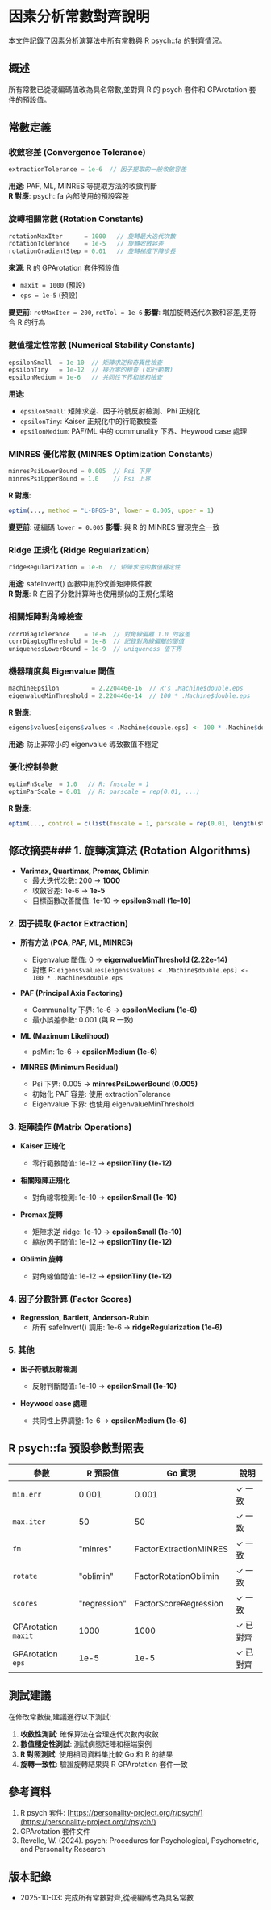 # 因素分析常數對齊說明

本文件記錄了因素分析演算法中所有常數與 R psych::fa 的對齊情況。

## 概述

所有常數已從硬編碼值改為具名常數,並對齊 R 的 psych 套件和 GPArotation 套件的預設值。

## 常數定義

### 收斂容差 (Convergence Tolerance)

```go
extractionTolerance = 1e-6  // 因子提取的一般收斂容差
```

**用途**: PAF, ML, MINRES 等提取方法的收斂判斷  
**R 對應**: psych::fa 內部使用的預設容差

### 旋轉相關常數 (Rotation Constants)

```go
rotationMaxIter      = 1000   // 旋轉最大迭代次數
rotationTolerance    = 1e-5   // 旋轉收斂容差
rotationGradientStep = 0.01   // 旋轉梯度下降步長
```

**來源**: R 的 GPArotation 套件預設值

- `maxit = 1000` (預設)
- `eps = 1e-5` (預設)

**變更前**: `rotMaxIter = 200`, `rotTol = 1e-6`
**影響**: 增加旋轉迭代次數和容差,更符合 R 的行為

### 數值穩定性常數 (Numerical Stability Constants)

```go
epsilonSmall  = 1e-10  // 矩陣求逆和奇異性檢查
epsilonTiny   = 1e-12  // 接近零的檢查 (如行範數)
epsilonMedium = 1e-6   // 共同性下界和總和檢查
```

**用途**:

- `epsilonSmall`: 矩陣求逆、因子符號反射檢測、Phi 正規化
- `epsilonTiny`: Kaiser 正規化中的行範數檢查
- `epsilonMedium`: PAF/ML 中的 communality 下界、Heywood case 處理

### MINRES 優化常數 (MINRES Optimization Constants)

```go
minresPsiLowerBound = 0.005  // Psi 下界
minresPsiUpperBound = 1.0    // Psi 上界
```

**R 對應**:

```r
optim(..., method = "L-BFGS-B", lower = 0.005, upper = 1)
```

**變更前**: 硬編碼 `lower = 0.005`
**影響**: 與 R 的 MINRES 實現完全一致

### Ridge 正規化 (Ridge Regularization)

```go
ridgeRegularization = 1e-6  // 矩陣求逆的數值穩定性
```

**用途**: safeInvert() 函數中用於改善矩陣條件數  
**R 對應**: R 在因子分數計算時也使用類似的正規化策略

### 相關矩陣對角線檢查

```go
corrDiagTolerance    = 1e-6  // 對角線偏離 1.0 的容差
corrDiagLogThreshold = 1e-8  // 記錄對角線偏離的閾值
uniquenessLowerBound = 1e-9  // uniqueness 值下界
```

### 機器精度與 Eigenvalue 閾值

```go
machineEpsilon         = 2.220446e-16  // R's .Machine$double.eps
eigenvalueMinThreshold = 2.220446e-14  // 100 * .Machine$double.eps
```

**R 對應**:

```r
eigens$values[eigens$values < .Machine$double.eps] <- 100 * .Machine$double.eps
```

**用途**: 防止非常小的 eigenvalue 導致數值不穩定

### 優化控制參數

```go
optimFnScale  = 1.0   // R: fnscale = 1
optimParScale = 0.01  // R: parscale = rep(0.01, ...)
```

**R 對應**:

```r
optim(..., control = c(list(fnscale = 1, parscale = rep(0.01, length(start)))))
```

## 修改摘要### 1. 旋轉演算法 (Rotation Algorithms)

- **Varimax, Quartimax, Promax, Oblimin**
  - 最大迭代次數: 200 → **1000**
  - 收斂容差: 1e-6 → **1e-5**
  - 目標函數改善閾值: 1e-10 → **epsilonSmall (1e-10)**

### 2. 因子提取 (Factor Extraction)

- **所有方法 (PCA, PAF, ML, MINRES)**
  - Eigenvalue 閾值: 0 → **eigenvalueMinThreshold (2.22e-14)**
  - 對應 R: `eigens$values[eigens$values < .Machine$double.eps] <- 100 * .Machine$double.eps`

- **PAF (Principal Axis Factoring)**
  - Communality 下界: 1e-6 → **epsilonMedium (1e-6)**
  - 最小誤差參數: 0.001 (與 R 一致)

- **ML (Maximum Likelihood)**
  - psMin: 1e-6 → **epsilonMedium (1e-6)**

- **MINRES (Minimum Residual)**
  - Psi 下界: 0.005 → **minresPsiLowerBound (0.005)**
  - 初始化 PAF 容差: 使用 extractionTolerance
  - Eigenvalue 下界: 也使用 eigenvalueMinThreshold

### 3. 矩陣操作 (Matrix Operations)

- **Kaiser 正規化**
  - 零行範數閾值: 1e-12 → **epsilonTiny (1e-12)**

- **相關矩陣正規化**
  - 對角線零檢測: 1e-10 → **epsilonSmall (1e-10)**

- **Promax 旋轉**
  - 矩陣求逆 ridge: 1e-10 → **epsilonSmall (1e-10)**
  - 縮放因子閾值: 1e-12 → **epsilonTiny (1e-12)**

- **Oblimin 旋轉**
  - 對角線值閾值: 1e-12 → **epsilonTiny (1e-12)**

### 4. 因子分數計算 (Factor Scores)

- **Regression, Bartlett, Anderson-Rubin**
  - 所有 safeInvert() 調用: 1e-6 → **ridgeRegularization (1e-6)**

### 5. 其他

- **因子符號反射檢測**
  - 反射判斷閾值: 1e-10 → **epsilonSmall (1e-10)**

- **Heywood case 處理**
  - 共同性上界調整: 1e-6 → **epsilonMedium (1e-6)**

## R psych::fa 預設參數對照表

| 參數 | R 預設值 | Go 實現 | 說明 |
|------|---------|---------|------|
| `min.err` | 0.001 | 0.001 | ✓ 一致 |
| `max.iter` | 50 | 50 | ✓ 一致 |
| `fm` | "minres" | FactorExtractionMINRES | ✓ 一致 |
| `rotate` | "oblimin" | FactorRotationOblimin | ✓ 一致 |
| `scores` | "regression" | FactorScoreRegression | ✓ 一致 |
| GPArotation `maxit` | 1000 | 1000 | ✓ 已對齊 |
| GPArotation `eps` | 1e-5 | 1e-5 | ✓ 已對齊 |

## 測試建議

在修改常數後,建議進行以下測試:

1. **收斂性測試**: 確保算法在合理迭代次數內收斂
2. **數值穩定性測試**: 測試病態矩陣和極端案例
3. **R 對照測試**: 使用相同資料集比較 Go 和 R 的結果
4. **旋轉一致性**: 驗證旋轉結果與 R GPArotation 套件一致

## 參考資料

1. R psych 套件: [https://personality-project.org/r/psych/](https://personality-project.org/r/psych/)
2. GPArotation 套件文件
3. Revelle, W. (2024). psych: Procedures for Psychological, Psychometric, and Personality Research

## 版本記錄

- 2025-10-03: 完成所有常數對齊,從硬編碼改為具名常數
